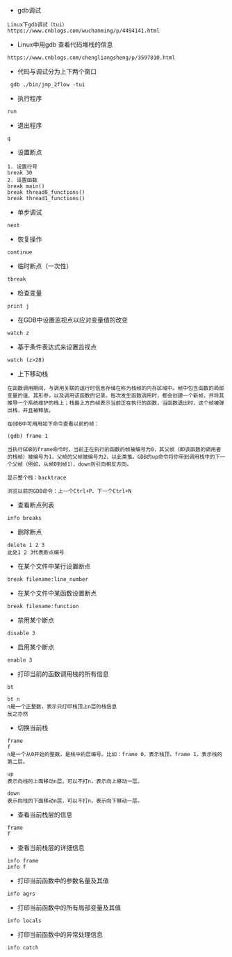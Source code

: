 
- gdb调试
```
Linux下gdb调试（tui）
https://www.cnblogs.com/wuchanming/p/4494141.html
```
- Linux中用gdb 查看代码堆栈的信息
```
https://www.cnblogs.com/chengliangsheng/p/3597010.html
```


- 代码与调试分为上下两个窗口
```
 gdb ./bin/jmp_2flow -tui
```

- 执行程序
```
run
```

- 退出程序
```
q
```

- 设置断点
```
1. 设置行号
break 30
2. 设置函数
break main()
break thread0_functions()
break thread1_functions()

```

- 单步调试
```
next
```

- 恢复操作
```
continue
```

- 临时断点（一次性）
```
tbreak
```

- 检查变量
```
print j
```

- 在GDB中设置监视点以应对变量值的改变
```
watch z
```

- 基于条件表达式来设置监视点
```
watch (z>28)
```

- 上下移动栈
```
在函数调用期间，与调用关联的运行时信息存储在称为栈帧的内存区域中。帧中包含函数的局部变量的值、其形参，以及调用该函数的记录。每次发生函数调用时，都会创建一个新帧，并将其推导一个系统维护的栈上；栈最上方的帧表示当前正在执行的函数，当函数退出时，这个帧被弹出栈，并且被释放。

在GDB中可用用如下命令查看以前的帧：

(gdb) frame 1

当执行GDB的frame命令时，当前正在执行的函数的帧被编号为0，其父帧（即该函数的调用者的栈帧）被编号为1，父帧的父帧被编号为2，以此类推。GDB的up命令将你带到调用栈中的下一个父帧（例如，从帧0到帧1），down则引向相反方向。

显示整个栈：backtrace

浏览以前的GDB命令：上一个Ctrl+P、下一个Ctrl+N
```

- 查看断点列表
```
info breaks
```

- 删除断点
```
delete 1 2 3
此处1 2 3代表断点编号
```

- 在某个文件中某行设置断点
```
break filename:line_number
```

- 在某个文件中某函数设置断点
```
break filename:function
```

- 禁用某个断点
```
disable 3
```

- 启用某个断点
```
enable 3
```

- 打印当前的函数调用栈的所有信息
```
bt

bt n
n是一个正整数，表示只打印栈顶上n层的栈信息
反之亦然

```

- 切换当前栈
```
frame
f
n是一个从0开始的整数，是栈中的层编号。比如：frame 0，表示栈顶，frame 1，表示栈的第二层。

up
表示向栈的上面移动n层，可以不打n，表示向上移动一层。

down
表示向栈的下面移动n层，可以不打n，表示向下移动一层。
```

- 查看当前栈层的信息
```
frame
f
```

- 查看当前栈层的详细信息
```
info frame
info f
```

- 打印当前函数中的参数名量及其值
```
info agrs
```

- 打印当前函数中的所有局部变量及其值
```
info locals
```

- 打印当前函数中的异常处理信息
```
info catch
```

